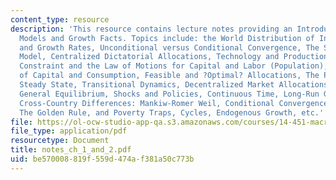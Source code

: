 ```yaml
---
content_type: resource
description: 'This resource contains lecture notes providing an Introduction to Growth
  Models and Growth Facts. Topics include: the World Distribution of Income Levels
  and Growth Rates, Unconditional versus Conditional Convergence, The Solow Growth
  Model, Centralized Dictatorial Allocations, Technology and Production, The Resource
  Constraint and the Law of Motions for Capital and Labor (Population), The Dynamics
  of Capital and Consumption, Feasible and ?Optimal? Allocations, The Policy Rule,
  Steady State, Transitional Dynamics, Decentralized Market Allocations, Market Clearing,
  General Equilibrium, Shocks and Policies, Continuous Time, Long-Run Growth, Convergence,
  Cross-Country Differences: Mankiw-Romer Weil, Conditional Convergence: ?Barro? regressions,
  The Golden Rule, and Poverty Traps, Cycles, Endogenous Growth, etc.'
file: https://ol-ocw-studio-app-qa.s3.amazonaws.com/courses/14-451-macroeconomic-theory-i-spring-2007/be570008819f559d474af381a50c773b_notes_ch_1_and_2.pdf
file_type: application/pdf
resourcetype: Document
title: notes_ch_1_and_2.pdf
uid: be570008-819f-559d-474a-f381a50c773b
---
```

